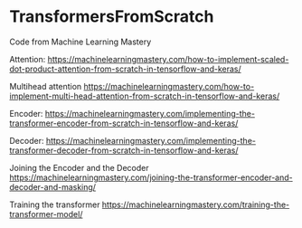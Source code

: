 # TransformersFromScratch
Code from Machine Learning Mastery

Attention:
https://machinelearningmastery.com/how-to-implement-scaled-dot-product-attention-from-scratch-in-tensorflow-and-keras/

Multihead attention
https://machinelearningmastery.com/how-to-implement-multi-head-attention-from-scratch-in-tensorflow-and-keras/

Encoder:
https://machinelearningmastery.com/implementing-the-transformer-encoder-from-scratch-in-tensorflow-and-keras/

Decoder:
https://machinelearningmastery.com/implementing-the-transformer-decoder-from-scratch-in-tensorflow-and-keras/

Joining the Encoder and the Decoder
https://machinelearningmastery.com/joining-the-transformer-encoder-and-decoder-and-masking/

Training the transformer
https://machinelearningmastery.com/training-the-transformer-model/